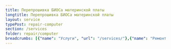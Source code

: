 ```yaml
---
title: Перепрошивка БИОСа материнской платы
longtitle: Перепрошивка БИОСа материнской платы
layout: service
typePost: repair-computer
section: /services
folder: repair/computer
breadcrumbs: [{"name": "Услуги", "url": "/services/"},{"name": "Ремонт устройств", "url": "/services/repair/"},{"name": "Компьютер", "url": "/services/repair/computer/"}]
---
```

